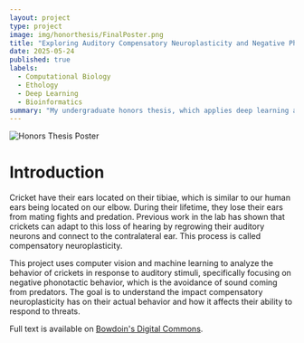 ```yaml
---
layout: project
type: project
image: img/honorthesis/FinalPoster.png
title: "Exploring Auditory Compensatory Neuroplasticity and Negative Phonotactic Behavior in G. bimaculatus Through Computer Vision and Machine Learning-Driven Analysis"
date: 2025-05-24
published: true
labels:
  - Computational Biology
  - Ethology
  - Deep Learning
  - Bioinformatics
summary: "My undergraduate honors thesis, which applies deep learning analysis methods to study ethology in crickets for neuroplasticity research."
---
```


<img src="{{ site.baseurl }}/img/honorthesis/FinalPoster.png" alt="Honors Thesis Poster" class="img-fluid">

# Introduction

Cricket have their ears located on their tibiae, which is similar to our human ears being located on our elbow. During their lifetime, they lose their ears from mating fights and predation. Previous work in the lab has shown that crickets can adapt to this loss of hearing by regrowing their auditory neurons and connect to the contralateral ear. This process is called compensatory neuroplasticity.

This project uses computer vision and machine learning to analyze the behavior of crickets in response to auditory stimuli, specifically focusing on negative phonotactic behavior, which is the avoidance of sound coming from predators. The goal is to understand the impact compensatory neuroplasticity has on their actual behavior and how it affects their ability to respond to threats.

Full text is available on [Bowdoin's Digital Commons](https://digitalcollections.bowdoin.edu/view/39576/exploring-auditory-compensatory-neuroplasticity-and-negative-phonotactic-behavior-in-g-bimaculatus-through-computer-vision-and-machine-learning-driven-analysis).
